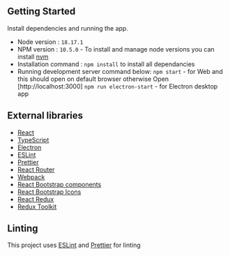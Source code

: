 ## Getting Started

Install dependencies and running the app.

- Node version : `18.17.1`
- NPM version : `10.5.0` - To install and manage node versions you can install [nvm](https://github.com/nvm-sh/nvm)
- Installation command : `npm install` to install all dependancies
- Running development server command below:
    `npm start` - for Web and this should open on default browser otherwise Open [http://localhost:3000]
    `npm run electron-start` - for Electron desktop app

## External libraries
- [React](https://reactjs.org/)
- [TypeScript](https://www.typescriptlang.org/)
- [Electron](https://www.electronjs.org/)
- [ESLint](https://eslint.org/)
- [Prettier](https://prettier.io/)
- [React Router](https://reactrouter.com/)
- [Webpack](https://webpack.js.org/)
- [React Bootstrap components](https://react-bootstrap.netlify.app/)
- [React Bootstrap Icons](https://www.npmjs.com/package/react-bootstrap-icons)
- [React Redux](https://react-redux.js.org/)
- [Redux Toolkit](https://redux-toolkit.js.org/)


## Linting
This project uses [ESLint](https://eslint.org/) and [Prettier](https://prettier.io/) for linting